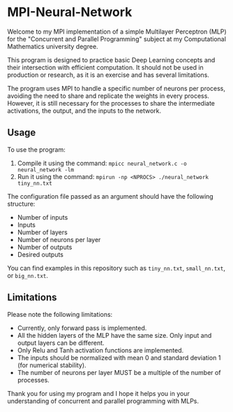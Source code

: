 # MPI-Neural-Network

Welcome to my MPI implementation of a simple Multilayer Perceptron (MLP) for the "Concurrent and Parallel Programming" subject at my Computational Mathematics university degree.

This program is designed to practice basic Deep Learning concepts and their intersection with efficient computation. It should not be used in production or research, as it is an exercise and has several limitations.

The program uses MPI to handle a specific number of neurons per process, avoiding the need to share and replicate the weights in every process. However, it is still necessary for the processes to share the intermediate activations, the output, and the inputs to the network.

## Usage

To use the program:
1. Compile it using the command: `mpicc neural_network.c -o neural_network -lm`
2. Run it using the command: `mpirun -np <NPROCS> ./neural_network tiny_nn.txt`

The configuration file passed as an argument should have the following structure:
- Number of inputs
- Inputs
- Number of layers
- Number of neurons per layer
- Number of outputs
- Desired outputs

You can find examples in this repository such as `tiny_nn.txt`, `small_nn.txt`, or `big_nn.txt`.

## Limitations

Please note the following limitations:
- Currently, only forward pass is implemented.
- All the hidden layers of the MLP have the same size. Only input and output layers can be different.
- Only Relu and Tanh activation functions are implemented.
- The inputs should be normalized with mean 0 and standard deviation 1 (for numerical stability).
- The number of neurons per layer MUST be a multiple of the number of processes.

Thank you for using my program and I hope it helps you in your understanding of concurrent and parallel programming with MLPs.
